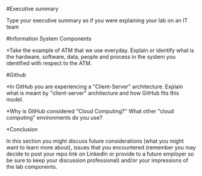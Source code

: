 #Executive summary

Type your executive summary as if you were explaining your lab on an IT team

#Information System Components 

*Take the example of ATM that we use everyday. Explain or identify what is the hardware, software, data, people and process in the system you identified with respect to the ATM.

#Github

*In GitHub you are experiencing a "Client-Server" architecture. Explain what is meant by "client-server" architecture and how GitHub fits this model.

*Why is GitHub considered "Cloud Computing?" What other "cloud computing" environments do you use?

*Conclusion

In this section you might discuss future considerations (what you might want to learn more about), issues that you encountered (remember you may decide to post your repo link on LinkedIn or provide to a future employer so be sure to keep your discussion professional) and/or your impressions of the lab components.
